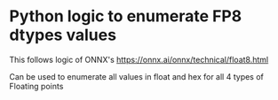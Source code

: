 # Python logic to enumerate FP8 dtypes values

This follows logic of ONNX's https://onnx.ai/onnx/technical/float8.html

Can be used to enumerate all values in float and hex for all 4 types of Floating points
